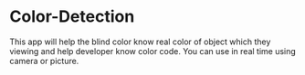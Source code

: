 # Color-Detection
This app will help the blind color know real color of object which they viewing and help developer know color code. You can use in real time using camera or picture.

